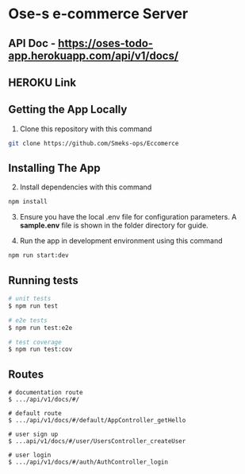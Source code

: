 # Ose-s e-commerce Server

## API Doc - https://oses-todo-app.herokuapp.com/api/v1/docs/

## HEROKU Link

## Getting the App Locally

1. Clone this repository with this command
```bash
git clone https://github.com/Smeks-ops/Eccomerce
```

## Installing The App

2. Install dependencies with this command
```bash
npm install
```

3. Ensure you have the local .env file for configuration parameters. A **sample.env** file is shown in the folder directory for guide.

4. Run the app in development environment using this command
```bash
npm run start:dev
```

## Running tests

```bash
# unit tests
$ npm run test

# e2e tests
$ npm run test:e2e

# test coverage
$ npm run test:cov
```
## Routes

```
# documentation route
$ .../api/v1/docs/#/

# default route
$ .../api/v1/docs/#/default/AppController_getHello

# user sign up
$ ...api/v1/docs/#/user/UsersController_createUser

# user login
$ .../api/v1/docs/#/auth/AuthController_login

```
